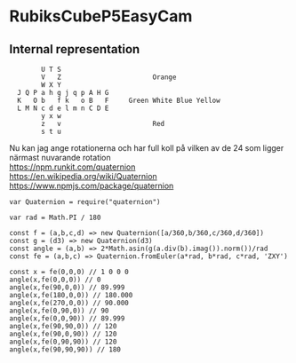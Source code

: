 # RubiksCubeP5EasyCam

## Internal representation
```
        U T S
        V   Z                       Orange
        W X Y 
  J Q P a h g j q p A H G 
  K   O b   f k   o B   F     Green White Blue Yellow
  L M N c d e l m n C D E    
        y x w
        z   v                       Red
        s t u 
```


Nu kan jag ange rotationerna och har full koll på vilken av de 24 som ligger närmast nuvarande rotation  
https://npm.runkit.com/quaternion  
https://en.wikipedia.org/wiki/Quaternion  
https://www.npmjs.com/package/quaternion  

```
var Quaternion = require("quaternion")

var rad = Math.PI / 180

const f = (a,b,c,d) => new Quaternion([a/360,b/360,c/360,d/360])
const g = (d3) => new Quaternion(d3)
const angle = (a,b) => 2*Math.asin(g(a.div(b).imag()).norm())/rad
const fe = (a,b,c) => Quaternion.fromEuler(a*rad, b*rad, c*rad, 'ZXY')

const x = fe(0,0,0) // 1 0 0 0 
angle(x,fe(0,0,0)) // 0
angle(x,fe(90,0,0)) // 89.999
angle(x,fe(180,0,0)) // 180.000
angle(x,fe(270,0,0)) // 90.000
angle(x,fe(0,90,0)) // 90
angle(x,fe(0,0,90)) // 89.999
angle(x,fe(90,90,0)) // 120
angle(x,fe(90,0,90)) // 120
angle(x,fe(0,90,90)) // 120
angle(x,fe(90,90,90)) // 180
```